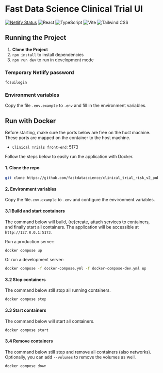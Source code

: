 # Fast  Data  Science Clinical Trial UI

[![Netlify Status](https://api.netlify.com/api/v1/badges/75ed020a-0623-4851-8868-224e6a6ca101/deploy-status)](https://app.netlify.com/sites/fds-ui/deploys)
![React](https://img.shields.io/badge/React-gray?style=flat&logo=react&logoColor=61DAFB) ![TypeScript](https://img.shields.io/badge/TypeScript-gray?style=flat&logo=typescript&logoColor=3178C6) ![Vite](https://img.shields.io/badge/Vite-gray?style=flat&logo=vite&logoColor=646CFF) ![Tailwind CSS](https://img.shields.io/badge/Tailwind%20CSS-gray?style=flat&logo=tailwindcss&logoColor=06B6D4)

## Running the Project

1. **Clone the Project**
2. `npm install` to install dependencies
3. `npm run dev` to run in development mode

### Temporary Netlify password

``` bash
fdsuilogin
```

### Environment variables

Copy the file `.env.example` to `.env` and fill in the environment variables.

## Run with Docker

Before starting, make sure the ports below are free on the host machine. These ports are mapped on the container to
the host machine.

- `Clinical Trials front-end`: 5173

Follow the steps below to easily run the application with Docker.

#### 1. Clone the repo

```bash
git clone https://github.com/fastdatascience/clinical_trial_risk_v2_public/tree/main/src/front_end
```

#### 2. Environment variables

Copy the file`.env.example` to `.env` and configure the environment variables.

#### 3.1 Build and start containers

The command below will build, (re)create, attach services to containers, and finally start all containers. The
application will be accessible at ` http://127.0.0.1:5173`.

Run a production server:

```bash
docker compose up
```

Or run a development server:

```bash
docker compose -f docker-compose.yml -f docker-compose-dev.yml up
```

#### 3.2 Stop containers

The command below still stop all running containers.

```bash
docker compose stop
```

#### 3.3 Start containers

The command below will start all containers.

```bash
docker compose start
```

#### 3.4 Remove containers

The command below still stop and remove all containers (also networks).
Optionally, you can add `--volumes` to remove the volumes as well.

```bash
docker compose down
```